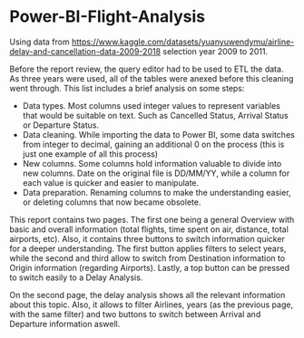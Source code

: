 # Power-BI-Flight-Analysis

Using data from https://www.kaggle.com/datasets/yuanyuwendymu/airline-delay-and-cancellation-data-2009-2018 selection year 2009 to 2011.

Before the report review, the query editor had to be used to ETL the data. As three years were used, all of the tables were anexed before this cleaning went through. This list includes a brief analysis on some steps: 
- Data types. Most columns used integer values to represent variables that would be suitable on text. Such as Cancelled Status, Arrival Status or Departure Status.
- Data cleaning. While importing the data to Power BI, some data switches from integer to decimal, gaining an additional 0 on the process (this is just one example of all this process)
- New columns. Some columns hold information valuable to divide into new columns. Date on the original file is DD/MM/YY, while a column for each value is quicker and easier to manipulate.
- Data preparation. Renaming columns to make the understanding easier, or deleting columns that now became obsolete.

  
This report contains two pages. The first one being a general Overview with basic and overall information (total flights, time spent on air, distance, total airports, etc). Also, it contains three buttons to switch information quicker for a deeper understanding. The first button applies filters to select years, while the second and third allow to switch from Destination information to Origin information (regarding Airports). Lastly, a top button can be pressed to switch easily to a Delay Analysis.

On the second page, the delay analysis shows all the relevant information about this topic. Also, it allows to filter Airlines, years (as the previous page, with the same filter) and two buttons to switch between Arrival and Departure information aswell.
